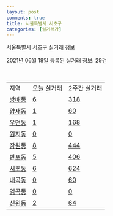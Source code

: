 ```yaml
---
layout: post
comments: true
title: 서울특별시 서초구
categories: [실거래가]
---
```


서울특별시 서초구 실거래 정보

2021년 06월 18일 등록된 실거래 정보: 29건

<script type="text/javascript">
  google.charts.load('current', {'packages':['corechart']});
  google.charts.setOnLoadCallback(drawChart);

  function drawChart() {
    var data = google.visualization.arrayToDataTable([['거래일', '매매', '전월세', '전매'], ['2021-02', 3, 53, 0], ['2021-03', 25, 233, 0], ['2021-04', 193, 484, 0], ['2021-05', 231, 680, 2], ['2021-06', 16, 224, 0]]);

    var options = {
      title: '최근 유형별 거래량 추이',
      legend: { position: 'bottom' }
    };

    var chart = new google.visualization.LineChart(document.getElementById('columnchart_material'));
    chart.draw(data, (options));
  }
</script>

<div id="columnchart_material" style="width: 450px; margin-left: -35px"></div>
<br>
<table class="sortable">
  <tr>
    <td>지역</td>
    <td>오늘 실거래</td>
    <td>2주간 실거래</td>
  </tr>

  
  <tr class="item">
    <td><a href="1165010100.html">방배동</a></td>
    <td><a href="1165010100.html">6</a></td>
    <td><a href="1165010100.html">318</a></td>
  </tr>
    

  <tr class="item">
    <td><a href="1165010200.html">양재동</a></td>
    <td><a href="1165010200.html">1</a></td>
    <td><a href="1165010200.html">60</a></td>
  </tr>
    

  <tr class="item">
    <td><a href="1165010300.html">우면동</a></td>
    <td><a href="1165010300.html">1</a></td>
    <td><a href="1165010300.html">168</a></td>
  </tr>
    

  <tr class="item">
    <td><a href="1165010400.html">원지동</a></td>
    <td><a href="1165010400.html">0</a></td>
    <td><a href="1165010400.html">0</a></td>
  </tr>
    

  <tr class="item">
    <td><a href="1165010600.html">잠원동</a></td>
    <td><a href="1165010600.html">8</a></td>
    <td><a href="1165010600.html">444</a></td>
  </tr>
    

  <tr class="item">
    <td><a href="1165010700.html">반포동</a></td>
    <td><a href="1165010700.html">5</a></td>
    <td><a href="1165010700.html">406</a></td>
  </tr>
    

  <tr class="item">
    <td><a href="1165010800.html">서초동</a></td>
    <td><a href="1165010800.html">6</a></td>
    <td><a href="1165010800.html">624</a></td>
  </tr>
    

  <tr class="item">
    <td><a href="1165010900.html">내곡동</a></td>
    <td><a href="1165010900.html">0</a></td>
    <td><a href="1165010900.html">60</a></td>
  </tr>
    

  <tr class="item">
    <td><a href="1165011000.html">염곡동</a></td>
    <td><a href="1165011000.html">0</a></td>
    <td><a href="1165011000.html">0</a></td>
  </tr>
    

  <tr class="item">
    <td><a href="1165011100.html">신원동</a></td>
    <td><a href="1165011100.html">2</a></td>
    <td><a href="1165011100.html">64</a></td>
  </tr>
    


</table>


    